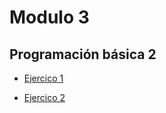 # Modulo 3

## Programación básica 2

- [Ejercico 1](/ejercicios/modulo3ejercicio1.md)

- [Ejercico 2](/ejercicios/modulo3ejercicio2.md)

